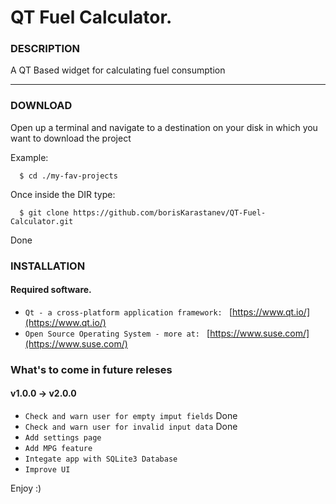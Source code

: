 # QT Fuel Calculator.

###  DESCRIPTION

A QT Based widget for calculating fuel consumption

***

###  DOWNLOAD

 Open up a terminal and navigate to a destination on your disk in which you want to download the project

Example: 

```
  $ cd ./my-fav-projects

```

 Once inside the DIR type:

```
  $ git clone https://github.com/borisKarastanev/QT-Fuel-Calculator.git

```

 Done

###  INSTALLATION

####  Required software.

* `Qt - a cross-platform application framework: ` [https://www.qt.io/](https://www.qt.io/) 
* `Open Source Operating System - more at: ` [https://www.suse.com/](https://www.suse.com/)

### What's to come in future releses

#### v1.0.0 -> v2.0.0

* `Check and warn user for empty imput fields` Done
* `Check and warn user for invalid input data` Done
* `Add settings page`
* `Add MPG feature`
* `Integate app with SQLite3 Database`
* `Improve UI`

Enjoy :)

















    







